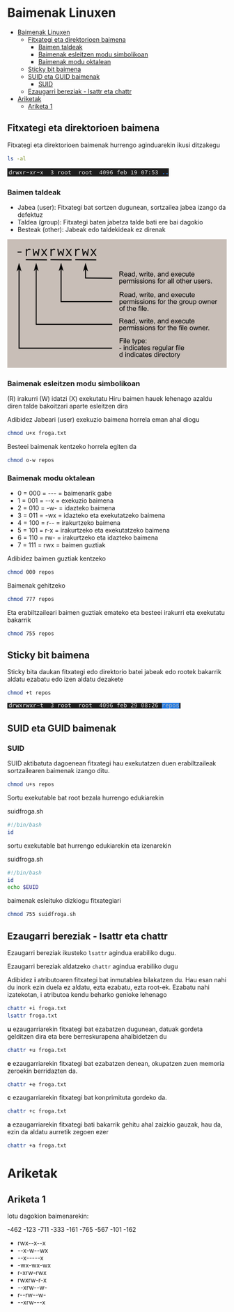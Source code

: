 # Baimenak Linuxen

- [Baimenak Linuxen](#baimenak-linuxen)
  - [Fitxategi eta direktorioen baimena](#fitxategi-eta-direktorioen-baimena)
    - [Baimen taldeak](#baimen-taldeak)
    - [Baimenak esleitzen modu simbolikoan](#baimenak-esleitzen-modu-simbolikoan)
    - [Baimenak modu oktalean](#baimenak-modu-oktalean)
  - [Sticky bit baimena](#sticky-bit-baimena)
  - [SUID eta GUID baimenak](#suid-eta-guid-baimenak)
    - [SUID](#suid)
  - [Ezaugarri bereziak - lsattr eta chattr](#ezaugarri-bereziak---lsattr-eta-chattr)
- [Ariketak](#ariketak)
  - [Ariketa 1](#ariketa-1)

## Fitxategi eta direktorioen baimena

Fitxategi eta direktorioen baimenak hurrengo aginduarekin ikusi ditzakegu

```bash
ls -al
```

![alt text](image.png)

### Baimen taldeak

  - Jabea (user): Fitxategi bat sortzen dugunean, sortzailea jabea izango da defektuz
  - Taldea (group): Fitxategi baten jabetza talde bati ere bai dagokio
  - Besteak (other): Jabeak edo taldekideak ez direnak
  
  ![alt text](file_permissions.png)

### Baimenak esleitzen modu simbolikoan

(R) irakurri
(W) idatzi
(X) exekutatu
Hiru baimen hauek lehenago azaldu diren talde bakoitzari aparte esleitzen dira

Adibidez Jabeari (user) exekuzio baimena horrela eman ahal diogu
```bash
chmod u+x froga.txt
```
Besteei baimenak kentzeko horrela egiten da
```bash
chmod o-w repos
```

### Baimenak modu oktalean
 
 - 0 = 000 = --- = baimenarik gabe
 - 1 = 001 = --x = exekuzio baimena
 - 2 = 010 = -w- = idazteko baimena
 - 3 = 011 = -wx = idazteko eta exekutatzeko baimena
 - 4 = 100 = r-- = irakurtzeko baimena
 - 5 = 101 = r-x = irakurtzeko eta exekutatzeko baimena
 - 6 = 110 = rw- = irakurtzeko eta idazteko baimena
 - 7 = 111 = rwx = baimen guztiak
  
Adibidez baimen guztiak kentzeko
```bash
chmod 000 repos
```

Baimenak gehitzeko
```bash
chmod 777 repos
```

Eta erabiltzaileari baimen guztiak emateko eta besteei irakurri eta exekutatu bakarrik
```bash
chmod 755 repos
```

## Sticky bit baimena

Sticky bita daukan fitxategi edo direktorio batei jabeak edo rootek bakarrik aldatu ezabatu edo izen aldatu dezakete

```bash
chmod +t repos
```

![alt text](image-1.png)

## SUID eta GUID baimenak

### SUID

SUID aktibatuta dagoenean fitxategi hau exekutatzen duen erabiltzaileak sortzailearen baimenak izango ditu.

```bash
chmod u+s repos
```

Sortu exekutable bat root bezala hurrengo edukiarekin

suidfroga.sh
```bash
#!/bin/bash
id
```

sortu exekutable bat hurrengo edukiarekin eta izenarekin 

suidfroga.sh
```bash
#!/bin/bash
id
echo $EUID
```

baimenak esleituko dizkiogu fitxategiari
```bash
chmod 755 suidfroga.sh
```

## Ezaugarri bereziak - lsattr eta chattr

Ezaugarri bereziak ikusteko `lsattr` agindua erabiliko dugu.

Ezaugarri bereziak aldatzeko `chattr` agindua erabiliko dugu

Adibidez **i** atributoaren fitxategi bat inmutablea bilakatzen du. Hau esan nahi du inork ezin duela ez aldatu, ezta ezabatu, ezta root-ek. Ezabatu nahi izatekotan, i atributoa kendu beharko genioke lehenago
```bash
chattr +i froga.txt
lsattr froga.txt
```

**u** ezaugarriarekin fitxategi bat ezabatzen dugunean, datuak gordeta gelditzen dira eta bere berreskurapena ahalbidetzen du

```bash
chattr +u froga.txt
```

**e** ezaugarriarekin fitxategi bat ezabatzen denean, okupatzen zuen memoria zeroekin berridazten da.

```bash
chattr +e froga.txt
```

**c** ezaugarriarekin fitxategi bat konprimituta gordeko da.
```bash
chattr +c froga.txt
```

**a** ezaugarriarekin fitxategi bati bakarrik gehitu ahal zaizkio gauzak, hau da, ezin da aldatu aurretik zegoen ezer
```bash
chattr +a froga.txt
```

# Ariketak

## Ariketa 1

lotu dagokion baimenarekin:

-462
-123
-711
-333
-161
-765
-567
-101
-162

- rwx--x--x
- --x-w--wx
- --x-----x
- -wx-wx-wx
- r-xrw-rwx
- rwxrw-r-x
- --xrw--w-
- r--rw--w-
- --xrw---x